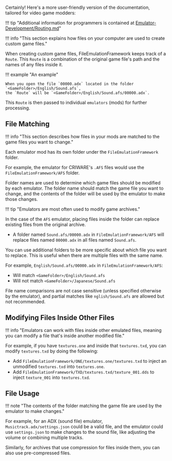 Certainly! Here's a more user-friendly version of the documentation, tailored for video game modders:

!!! tip "Additional information for programmers is contained at [Emulator-Development/Routing.md][routing]"

!!! info "This section explains how files on your computer are used to create custom game files."

When creating custom game files, FileEmulationFramework keeps track of a `Route`.
This `Route` is a combination of the original game file's path and the names of any files inside it.

!!! example "An example"

    When you open the file `00000.adx` located in the folder `<GameFolder>/English/Sound.afs`,
    the `Route` will be `<GameFolder>/English/Sound.afs/00000.adx`.

This `Route` is then passed to individual `emulators` (mods) for further processing.

## File Matching

!!! info "This section describes how files in your mods are matched to the game files you want to change."

Each emulator mod has its own folder under the `FileEmulationFramework` folder.

For example, the emulator for CRIWARE's `.AFS` files would use the `FileEmulationFramework/AFS` folder.

Folder names are used to determine which game files should be modified by each emulator.
The folder name should match the game file you want to change, and the contents of the folder
will be used by the emulator to make those changes.

!!! tip "Emulators are most often used to modify game archives."

In the case of the `AFS` emulator, placing files inside the folder can replace existing files
from the original archive.

- A folder named `Sound.afs/00000.adx` in `FileEmulationFramework/AFS` will replace files
  named `00000.adx` in all files named `Sound.afs`.

You can use additional folders to be more specific about which file you want to replace.
This is useful when there are multiple files with the same name.

For example, `English/Sound.afs/00000.adx` in `FileEmulationFramework/AFS`:

- Will match `<GameFolder>/English/Sound.afs`
- Will not match `<GameFolder>/Japanese/Sound.afs`

File name comparisons are not case sensitive (unless specified otherwise by the emulator),
and partial matches like `nglish/Sound.afs` are allowed but not recommended.

## Modifying Files Inside Other Files

!!! info "Emulators can work with files inside other emulated files, meaning you can modify a file that's inside another modified file."

For example, if you have `textures.one` and inside that `textures.txd`, you can modify `textures.txd` by doing the following:

- Add `FileEmulationFramework/ONE/textures.one/textures.txd` to inject an unmodified `textures.txd` into `textures.one`.
- Add `FileEmulationFramework/TXD/textures.txd/texture_001.dds` to inject `texture_001` into `textures.txd`.

## File Usage

!!! note "The contents of the folder matching the game file are used by the emulator to make changes."

For example, for an ADX (sound file) emulator, `Musictrack.adx/settings.json` could be a valid file,
and the emulator could use `settings.json` to make changes to the sound file, like adjusting the
volume or combining multiple tracks.

Similarly, for archives that use compression for files inside them, you can also use pre-compressed
files.

[routing]: ./Emulator-Development/Routing.md